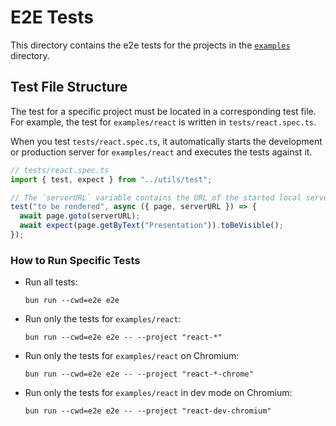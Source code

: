 # E2E Tests

This directory contains the e2e tests for the projects in the [`examples`](../examples/) directory.

## Test File Structure

The test for a specific project must be located in a corresponding test file. For example, the test for `examples/react` is written in `tests/react.spec.ts`.

When you test `tests/react.spec.ts`, it automatically starts the development or production server for `examples/react` and executes the tests against it.

```ts
// tests/react.spec.ts
import { test, expect } from "../utils/test";

// The `serverURL` variable contains the URL of the started local server.
test("to be rendered", async ({ page, serverURL }) => {
  await page.goto(serverURL);
  await expect(page.getByText("Presentation")).toBeVisible();
});
```

### How to Run Specific Tests

- Run all tests:

  ```shell
  bun run --cwd=e2e e2e
  ```

- Run only the tests for `examples/react`:

  ```shell
  bun run --cwd=e2e e2e -- --project "react-*"
  ```

- Run only the tests for `examples/react` on Chromium:

  ```shell
  bun run --cwd=e2e e2e -- --project "react-*-chrome"
  ```

- Run only the tests for `examples/react` in dev mode on Chromium:

  ```
  bun run --cwd=e2e e2e -- --project "react-dev-chromium"
  ```
